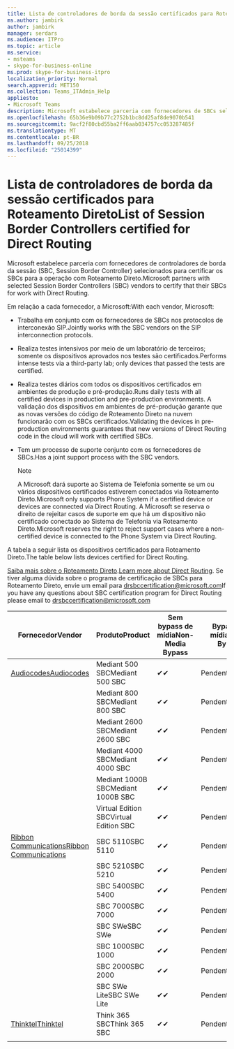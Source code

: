 ```yaml
---
title: Lista de controladores de borda da sessão certificados para Roteamento Direto
ms.author: jambirk
author: jambirk
manager: serdars
ms.audience: ITPro
ms.topic: article
ms.service:
- msteams
- skype-for-business-online
ms.prod: skype-for-business-itpro
localization_priority: Normal
search.appverid: MET150
ms.collection: Teams_ITAdmin_Help
appliesto:
- Microsoft Teams
description: Microsoft estabelece parceria com fornecedores de SBCs selecionados para certificar os SBCs para a operação com Roteamento Direto.
ms.openlocfilehash: 65b36e9b09b77c2752b1bc8dd25af8de9070b541
ms.sourcegitcommit: 9acf2f80cbd55ba2ff6aab034757cc053287485f
ms.translationtype: MT
ms.contentlocale: pt-BR
ms.lasthandoff: 09/25/2018
ms.locfileid: "25014399"
---
```

# <a name="list-of-session-border-controllers-certified-for-direct-routing"></a><span data-ttu-id="98b43-103">Lista de controladores de borda da sessão certificados para Roteamento Direto</span><span class="sxs-lookup"><span data-stu-id="98b43-103">List of Session Border Controllers certified for Direct Routing</span></span>

<span data-ttu-id="98b43-104">Microsoft estabelece parceria com fornecedores de controladores de borda da sessão (SBC, Session Border Controller) selecionados para certificar os SBCs para a operação com Roteamento Direto.</span><span class="sxs-lookup"><span data-stu-id="98b43-104">Microsoft partners with selected Session Border Controllers (SBC) vendors to certify that their SBCs for work with Direct Routing.</span></span> 

<span data-ttu-id="98b43-105">Em relação a cada fornecedor, a Microsoft:</span><span class="sxs-lookup"><span data-stu-id="98b43-105">With each vendor, Microsoft:</span></span> 

- <span data-ttu-id="98b43-106">Trabalha em conjunto com os fornecedores de SBCs nos protocolos de interconexão SIP.</span><span class="sxs-lookup"><span data-stu-id="98b43-106">Jointly works with the SBC vendors on the SIP interconnection protocols.</span></span>
- <span data-ttu-id="98b43-107">Realiza testes intensivos por meio de um laboratório de terceiros; somente os dispositivos aprovados nos testes são certificados.</span><span class="sxs-lookup"><span data-stu-id="98b43-107">Performs intense tests via a third-party lab; only devices that passed the tests are certified.</span></span> 
- <span data-ttu-id="98b43-108">Realiza testes diários com todos os dispositivos certificados em ambientes de produção e pré-produção.</span><span class="sxs-lookup"><span data-stu-id="98b43-108">Runs daily tests with all certified devices in production and pre-production environments.</span></span> <span data-ttu-id="98b43-109">A validação dos dispositivos em ambientes de pré-produção garante que as novas versões do código de Roteamento Direto na nuvem funcionarão com os SBCs certificados.</span><span class="sxs-lookup"><span data-stu-id="98b43-109">Validating the devices in pre-production environments guarantees that new versions of Direct Routing code in the cloud will work with certified SBCs.</span></span> 
- <span data-ttu-id="98b43-110">Tem um processo de suporte conjunto com os fornecedores de SBCs.</span><span class="sxs-lookup"><span data-stu-id="98b43-110">Has a joint support process with the SBC vendors.</span></span>
 

  > [!NOTE]
  > <span data-ttu-id="98b43-111">A Microsoft dará suporte ao Sistema de Telefonia somente se um ou vários dispositivos certificados estiverem conectados via Roteamento Direto.</span><span class="sxs-lookup"><span data-stu-id="98b43-111">Microsoft only supports Phone System if a certified device or devices are connected via Direct Routing.</span></span> <span data-ttu-id="98b43-112">A Microsoft se reserva o direito de rejeitar casos de suporte em que há um dispositivo não certificado conectado ao Sistema de Telefonia via Roteamento Direto.</span><span class="sxs-lookup"><span data-stu-id="98b43-112">Microsoft reserves the right to reject support cases where a non-certified device is connected to the Phone System via Direct Routing.</span></span> 

<span data-ttu-id="98b43-113">A tabela a seguir lista os dispositivos certificados para Roteamento Direto.</span><span class="sxs-lookup"><span data-stu-id="98b43-113">The table below lists devices certified for Direct Routing.</span></span> 

<span data-ttu-id="98b43-114">[Saiba mais sobre o Roteamento Direto](https://aka.ms/dr).</span><span class="sxs-lookup"><span data-stu-id="98b43-114">[Learn more about Direct Routing](https://aka.ms/dr).</span></span> <span data-ttu-id="98b43-115">Se tiver alguma dúvida sobre o programa de certificação de SBCs para Roteamento Direto, envie um email para drsbccertification@microsoft.com</span><span class="sxs-lookup"><span data-stu-id="98b43-115">If you have any questions about SBC certification program for Direct Routing please email to drsbccertification@microsoft.com</span></span>


|<span data-ttu-id="98b43-116">Fornecedor</span><span class="sxs-lookup"><span data-stu-id="98b43-116">Vendor</span></span>  |<span data-ttu-id="98b43-117">Produto</span><span class="sxs-lookup"><span data-stu-id="98b43-117">Product</span></span>  |<span data-ttu-id="98b43-118">Sem bypass de mídia</span><span class="sxs-lookup"><span data-stu-id="98b43-118">Non-Media Bypass</span></span>  |<span data-ttu-id="98b43-119">Bypass de mídia</span><span class="sxs-lookup"><span data-stu-id="98b43-119">Media Bypass</span></span>  |<span data-ttu-id="98b43-120">Versão do software</span><span class="sxs-lookup"><span data-stu-id="98b43-120">Software Version</span></span>|
|---------|---------|---------|---------|---------|
|[<span data-ttu-id="98b43-121">Audiocodes</span><span class="sxs-lookup"><span data-stu-id="98b43-121">Audiocodes</span></span>](https://www.audiocodes.com/solutions-products/products/products-for-microsoft-365/sbcs-media-gateways)    |   <span data-ttu-id="98b43-122">Mediant 500 SBC</span><span class="sxs-lookup"><span data-stu-id="98b43-122">Mediant 500 SBC</span></span>       |    <span data-ttu-id="98b43-123">&#10004;</span><span class="sxs-lookup"><span data-stu-id="98b43-123">&#10004;</span></span>     |    <span data-ttu-id="98b43-124">Pendente</span><span class="sxs-lookup"><span data-stu-id="98b43-124">Pending</span></span>      |     <span data-ttu-id="98b43-125">7.20A.200.055</span><span class="sxs-lookup"><span data-stu-id="98b43-125">7.20A.200.055</span></span>     |
|  |   <span data-ttu-id="98b43-126">Mediant 800 SBC</span><span class="sxs-lookup"><span data-stu-id="98b43-126">Mediant 800 SBC</span></span>       |    <span data-ttu-id="98b43-127">&#10004;</span><span class="sxs-lookup"><span data-stu-id="98b43-127">&#10004;</span></span>      |     <span data-ttu-id="98b43-128">Pendente</span><span class="sxs-lookup"><span data-stu-id="98b43-128">Pending</span></span>    |      <span data-ttu-id="98b43-129">7.20A.200.055</span><span class="sxs-lookup"><span data-stu-id="98b43-129">7.20A.200.055</span></span>    |
|     |      <span data-ttu-id="98b43-130">Mediant 2600 SBC</span><span class="sxs-lookup"><span data-stu-id="98b43-130">Mediant 2600 SBC</span></span>    |     <span data-ttu-id="98b43-131">&#10004;</span><span class="sxs-lookup"><span data-stu-id="98b43-131">&#10004;</span></span>     |    <span data-ttu-id="98b43-132">Pendente</span><span class="sxs-lookup"><span data-stu-id="98b43-132">Pending</span></span>     |    <span data-ttu-id="98b43-133">7.20A.200.055</span><span class="sxs-lookup"><span data-stu-id="98b43-133">7.20A.200.055</span></span>      |
|     |   <span data-ttu-id="98b43-134">Mediant 4000 SBC</span><span class="sxs-lookup"><span data-stu-id="98b43-134">Mediant 4000 SBC</span></span>       |     <span data-ttu-id="98b43-135">&#10004;</span><span class="sxs-lookup"><span data-stu-id="98b43-135">&#10004;</span></span>     |    <span data-ttu-id="98b43-136">Pendente</span><span class="sxs-lookup"><span data-stu-id="98b43-136">Pending</span></span>     |    <span data-ttu-id="98b43-137">7.20A.200.055</span><span class="sxs-lookup"><span data-stu-id="98b43-137">7.20A.200.055</span></span>      |
|     |    <span data-ttu-id="98b43-138">Mediant 1000B SBC</span><span class="sxs-lookup"><span data-stu-id="98b43-138">Mediant 1000B  SBC</span></span>   |    <span data-ttu-id="98b43-139">&#10004;</span><span class="sxs-lookup"><span data-stu-id="98b43-139">&#10004;</span></span>      |  <span data-ttu-id="98b43-140">Pendente</span><span class="sxs-lookup"><span data-stu-id="98b43-140">Pending</span></span>       |    <span data-ttu-id="98b43-141">7.20A.200.055</span><span class="sxs-lookup"><span data-stu-id="98b43-141">7.20A.200.055</span></span>   |
|     |   <span data-ttu-id="98b43-142">Virtual Edition SBC</span><span class="sxs-lookup"><span data-stu-id="98b43-142">Virtual Edition SBC</span></span>    |   <span data-ttu-id="98b43-143">&#10004;</span><span class="sxs-lookup"><span data-stu-id="98b43-143">&#10004;</span></span>   |<span data-ttu-id="98b43-144">Pendente</span><span class="sxs-lookup"><span data-stu-id="98b43-144">Pending</span></span>         |     <span data-ttu-id="98b43-145">7.20A.200.055</span><span class="sxs-lookup"><span data-stu-id="98b43-145">7.20A.200.055</span></span>     |
|[<span data-ttu-id="98b43-146">Ribbon Communications</span><span class="sxs-lookup"><span data-stu-id="98b43-146">Ribbon Communications</span></span>](https://ribboncommunications.com/solutions/enterprise-solutions/microsoft-skype-business)     | <span data-ttu-id="98b43-147">SBC 5110</span><span class="sxs-lookup"><span data-stu-id="98b43-147">SBC 5110</span></span>    |    <span data-ttu-id="98b43-148">&#10004;</span><span class="sxs-lookup"><span data-stu-id="98b43-148">&#10004;</span></span>      |   <span data-ttu-id="98b43-149">Pendente</span><span class="sxs-lookup"><span data-stu-id="98b43-149">Pending</span></span>      |     <span data-ttu-id="98b43-150">V6.2</span><span class="sxs-lookup"><span data-stu-id="98b43-150">V6.2</span></span>     |
|     |<span data-ttu-id="98b43-151">SBC 5210</span><span class="sxs-lookup"><span data-stu-id="98b43-151">SBC 5210</span></span>     |     <span data-ttu-id="98b43-152">&#10004;</span><span class="sxs-lookup"><span data-stu-id="98b43-152">&#10004;</span></span>     |    <span data-ttu-id="98b43-153">Pendente</span><span class="sxs-lookup"><span data-stu-id="98b43-153">Pending</span></span>     |    <span data-ttu-id="98b43-154">V6.2</span><span class="sxs-lookup"><span data-stu-id="98b43-154">V6.2</span></span>      |
|     | <span data-ttu-id="98b43-155">SBC 5400</span><span class="sxs-lookup"><span data-stu-id="98b43-155">SBC 5400</span></span>     |    <span data-ttu-id="98b43-156">&#10004;</span><span class="sxs-lookup"><span data-stu-id="98b43-156">&#10004;</span></span>  |    <span data-ttu-id="98b43-157">Pendente</span><span class="sxs-lookup"><span data-stu-id="98b43-157">Pending</span></span>     |   <span data-ttu-id="98b43-158">V6.2</span><span class="sxs-lookup"><span data-stu-id="98b43-158">V6.2</span></span>    |
|     |<span data-ttu-id="98b43-159">SBC 7000</span><span class="sxs-lookup"><span data-stu-id="98b43-159">SBC 7000</span></span>     |     <span data-ttu-id="98b43-160">&#10004;</span><span class="sxs-lookup"><span data-stu-id="98b43-160">&#10004;</span></span>  |    <span data-ttu-id="98b43-161">Pendente</span><span class="sxs-lookup"><span data-stu-id="98b43-161">Pending</span></span>     |    <span data-ttu-id="98b43-162">V6.2</span><span class="sxs-lookup"><span data-stu-id="98b43-162">V6.2</span></span>      |
|     | <span data-ttu-id="98b43-163">SBC SWe</span><span class="sxs-lookup"><span data-stu-id="98b43-163">SBC SWe</span></span>  |   <span data-ttu-id="98b43-164">&#10004;</span><span class="sxs-lookup"><span data-stu-id="98b43-164">&#10004;</span></span>    |    <span data-ttu-id="98b43-165">Pendente</span><span class="sxs-lookup"><span data-stu-id="98b43-165">Pending</span></span>     |    <span data-ttu-id="98b43-166">V6.2</span><span class="sxs-lookup"><span data-stu-id="98b43-166">V6.2</span></span>      |
|     |<span data-ttu-id="98b43-167">SBC 1000</span><span class="sxs-lookup"><span data-stu-id="98b43-167">SBC 1000</span></span>   |     <span data-ttu-id="98b43-168">&#10004;</span><span class="sxs-lookup"><span data-stu-id="98b43-168">&#10004;</span></span>   |     <span data-ttu-id="98b43-169">Pendente</span><span class="sxs-lookup"><span data-stu-id="98b43-169">Pending</span></span>    |    <span data-ttu-id="98b43-170">V7.0.2</span><span class="sxs-lookup"><span data-stu-id="98b43-170">V7.0.2</span></span>   |<span data-ttu-id="98b43-171">&#10004;</span><span class="sxs-lookup"><span data-stu-id="98b43-171">&#10004;</span></span> 
|     | <span data-ttu-id="98b43-172">SBC 2000</span><span class="sxs-lookup"><span data-stu-id="98b43-172">SBC 2000</span></span>    |     <span data-ttu-id="98b43-173">&#10004;</span><span class="sxs-lookup"><span data-stu-id="98b43-173">&#10004;</span></span>   |    <span data-ttu-id="98b43-174">Pendente</span><span class="sxs-lookup"><span data-stu-id="98b43-174">Pending</span></span>     |    <span data-ttu-id="98b43-175">V7.0.2</span><span class="sxs-lookup"><span data-stu-id="98b43-175">V7.0.2</span></span>      |
|     | <span data-ttu-id="98b43-176">SBC SWe Lite</span><span class="sxs-lookup"><span data-stu-id="98b43-176">SBC SWe Lite</span></span>     |<span data-ttu-id="98b43-177">&#10004;</span><span class="sxs-lookup"><span data-stu-id="98b43-177">&#10004;</span></span> | <span data-ttu-id="98b43-178">Pendente</span><span class="sxs-lookup"><span data-stu-id="98b43-178">Pending</span></span> | <span data-ttu-id="98b43-179">V7.0.4</span><span class="sxs-lookup"><span data-stu-id="98b43-179">V7.0.4</span></span>
|[<span data-ttu-id="98b43-180">Thinktel</span><span class="sxs-lookup"><span data-stu-id="98b43-180">Thinktel</span></span>](https://www.thinktel.ca/services/think-365/think-365-overview/)     |    <span data-ttu-id="98b43-181">Think 365 SBC</span><span class="sxs-lookup"><span data-stu-id="98b43-181">Think 365 SBC</span></span>      |  <span data-ttu-id="98b43-182">&#10004;</span><span class="sxs-lookup"><span data-stu-id="98b43-182">&#10004;</span></span>       |    <span data-ttu-id="98b43-183">Pendente</span><span class="sxs-lookup"><span data-stu-id="98b43-183">Pending</span></span>     |   <span data-ttu-id="98b43-184">V1.4</span><span class="sxs-lookup"><span data-stu-id="98b43-184">V1.4</span></span>       |
|     |         |         |         |         |
